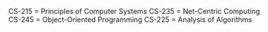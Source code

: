 CS-215 = Principles of Computer Systems
CS-235 = Net-Centric Computing
CS-245 = Object-Oriented Programming
CS-225 = Analysis of Algorithms
